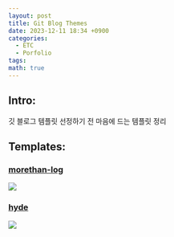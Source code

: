 ```yaml
---
layout: post
title: Git Blog Themes
date: 2023-12-11 18:34 +0900
categories:
  - ETC
  - Porfolio
tags: 
math: true
---
```


## Intro: 
깃 블로그 템플릿 선정하기 전 마음에 드는 템플릿 정리


## Templates:

### **[morethan-log](https://github.com/morethanmin/morethan-log)**

![](https://i.imgur.com/0HnpRTl.png)
### **[hyde](https://github.com/chemistryx/hyde)**

![](https://i.imgur.com/VJ6I7wS.png)

